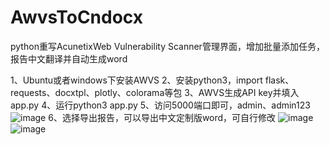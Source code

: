 # AwvsToCndocx
python重写AcunetixWeb Vulnerability Scanner管理界面，增加批量添加任务，报告中文翻译并自动生成word

1、Ubuntu或者windows下安装AWVS
2、安装python3，import flask、requests、docxtpl、plotly、colorama等包
3、AWVS生成API key并填入app.py
4、运行python3 app.py
5、访问5000端口即可，admin、admin123
![image](https://github.com/user-attachments/assets/bfca8e9c-7d49-484a-beee-b3bb9334da7a)
6、选择导出报告，可以导出中文定制版word，可自行修改
![image](https://github.com/user-attachments/assets/5b4627fb-b838-4ffd-8ec2-8268b9adc555)
![image](https://github.com/user-attachments/assets/8ab44f6d-e72a-4ad0-a4a2-a155b7c49a37)
